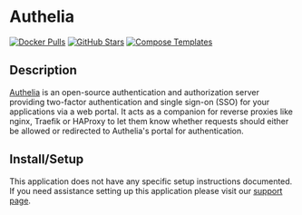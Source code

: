 # Authelia

[![Docker Pulls](https://img.shields.io/docker/pulls/adguard/adguardhome?style=flat-square&color=607D8B&label=docker%20pulls&logo=docker)](https://hub.docker.com/r/authelia/authelia)
[![GitHub Stars](https://img.shields.io/github/stars/AdguardTeam/AdGuardHome?style=flat-square&color=607D8B&label=github%20stars&logo=github)](https://github.com/authelia/authelia)
[![Compose Templates](https://img.shields.io/static/v1?style=flat-square&color=607D8B&label=compose&message=templates)](https://github.com/randomparity/DockSTARTer/tree/master/compose/.apps/authelia)

## Description

[Authelia](https://github.com/authelia/authelia) is an open-source authentication and authorization server providing two-factor authentication and single sign-on (SSO) for your applications via a web portal. It acts as a companion for reverse proxies like nginx, Traefik or HAProxy to let them know whether requests should either be allowed or redirected to Authelia's portal for authentication.

## Install/Setup

This application does not have any specific setup instructions documented. If you need assistance setting up this application please visit our [support page](https://dockstarter.com/basics/support/).
